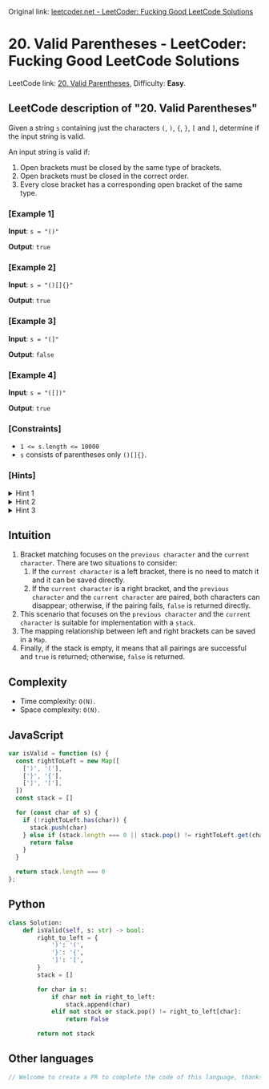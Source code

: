 Original link: [leetcoder.net - LeetCoder: Fucking Good LeetCode Solutions](https://leetcoder.net/en/leetcode/20-valid-parentheses)

# 20. Valid Parentheses - LeetCoder: Fucking Good LeetCode Solutions

LeetCode link: [20. Valid Parentheses](https://leetcode.com/problems/valid-parentheses), Difficulty: **Easy**.

## LeetCode description of "20. Valid Parentheses"

Given a string `s` containing just the characters `(`, `)`, `{`, `}`, `[` and `]`, determine if the input string is valid.

An input string is valid if:

1. Open brackets must be closed by the same type of brackets.
2. Open brackets must be closed in the correct order.
3. Every close bracket has a corresponding open bracket of the same type.

### [Example 1]

**Input**: `s = "()"`

**Output**: `true`

### [Example 2]

**Input**: `s = "()[]{}"`

**Output**: `true`

### [Example 3]

**Input**: `s = "(]"`

**Output**: `false`

### [Example 4]

**Input**: `s = "([])"`

**Output**: `true`

### [Constraints]

- `1 <= s.length <= 10000`
- `s` consists of parentheses only `()[]{}`.

### [Hints]

<details>
  <summary>Hint 1</summary>
  Use a stack of characters.

  
</details>

<details>
  <summary>Hint 2</summary>
  When you encounter an opening bracket, push it to the top of the stack.

  
</details>

<details>
  <summary>Hint 3</summary>
  When you encounter a closing bracket, check if the top of the stack was the opening for it. If yes, pop it from the stack. Otherwise, return false.

  
</details>

## Intuition

1. Bracket matching focuses on the `previous character` and the `current character`. There are two situations to consider:
    1. If the `current character` is a left bracket, there is no need to match it and it can be saved directly.
    2. If the `current character` is a right bracket, and the `previous character` and the `current character` are paired, both characters can disappear; otherwise, if the pairing fails, `false` is returned directly.
2. This scenario that focuses on the `previous character` and the `current character` is suitable for implementation with a `stack`.
3. The mapping relationship between left and right brackets can be saved in a `Map`.
4. Finally, if the stack is empty, it means that all pairings are successful and `true` is returned; otherwise, `false` is returned.

## Complexity

- Time complexity: `O(N)`.
- Space complexity: `O(N)`.

## JavaScript

```javascript
var isValid = function (s) {
  const rightToLeft = new Map([
    [')', '('],
    ['}', '{'],
    [']', '['],
  ])
  const stack = []

  for (const char of s) {
    if (!rightToLeft.has(char)) {
      stack.push(char)
    } else if (stack.length === 0 || stack.pop() != rightToLeft.get(char)) {
      return false
    }
  }

  return stack.length === 0
};
```

## Python

```python
class Solution:
    def isValid(self, s: str) -> bool:
        right_to_left = {
            ')': '(',
            '}': '{',
            ']': '[',
        }
        stack = []

        for char in s:
            if char not in right_to_left:
                stack.append(char)
            elif not stack or stack.pop() != right_to_left[char]:
                return False

        return not stack
```

## Other languages

```java
// Welcome to create a PR to complete the code of this language, thanks!
```

